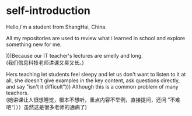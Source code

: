 # self-introduction
Hello,i'm a student from ShangHai, China.</br>

All my repositories are used to review what i learned in school and explore something new for me.</br>

)))Because our IT teacher's lectures are smelly and long.</br>
(我们信息科技老师讲课又臭又长。)</br>

Hers teaching let students feel sleepy and let us don't want to listen to it at all, she doesn't give examples in the key content, ask questions directly, and say "isn't it difficult"))) Although this is a common problem of many teachers.</br>
(她讲课让人很想睡觉，根本不想听，重点内容不举例，直接提问，还问 ”不难吧“）））虽然这是很多老师的通病了)</br>
